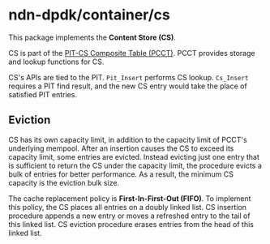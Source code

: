 # ndn-dpdk/container/cs

This package implements the **Content Store (CS)**.

CS is part of the [PIT-CS Composite Table (PCCT)](../pcct/).
PCCT provides storage and lookup functions for CS.

CS's APIs are tied to the PIT.
`Pit_Insert` performs CS lookup.
`Cs_Insert` requires a PIT find result, and the new CS entry would take the place of satisfied PIT entries.

## Eviction

CS has its own capacity limit, in addition to the capacity limit of PCCT's underlying mempool.
After an insertion causes the CS to exceed its capacity limit, some entries are evicted.
Instead evicting just one entry that is sufficient to return the CS under the capacity limit, the procedure evicts a bulk of entries for better performance.
As a result, the minimum CS capacity is the eviction bulk size.

The cache replacement policy is **First-In-First-Out (FIFO)**.
To implement this policy, the CS places all entries on a doubly linked list.
CS insertion procedure appends a new entry or moves a refreshed entry to the tail of this linked list.
CS eviction procedure erases entries from the head of this linked list.

